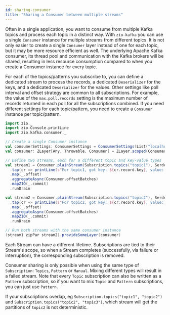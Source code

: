 ```yaml
---
id: sharing-consumer
title: "Sharing a Consumer between multiple streams"
---
```


Often in a single application, you want to consume from multiple Kafka topics and process each topic in a distinct way. With `zio-kafka` you can use a single `Consumer` instance for multiple streams from different topics. It is not only easier to create a single `Consumer` layer instead of one for each topic, but it may be more resource efficient as well. The underlying Apache Kafka consumer, its thread pool and communication with the Kafka brokers will be shared, resulting in less resource consumption compared to when you create a Consumer instance for every topic.

For each of the topics/patterns you subscribe to, you can define a dedicated stream to process the records, a dedicated `Deserializer` for the keys, and a dedicated `Deserializer` for the values. Other settings like poll interval and offset strategy are common to all subscriptions. For example, the value of the `max.poll.records` setting is the maximum number of records returned in each poll for all the subscriptions combined. If you need different settings for each topic/pattern, you need to create a `Consumer` instance per topic/pattern.

```scala
import zio._
import zio.Console.printLine
import zio.kafka.consumer._

// Create a single Consumer instance
val consumerSettings: ConsumerSettings = ConsumerSettings(List("localhost:9092")).withGroupId("group")
val consumer: ZLayer[Any, Throwable, Consumer] = ZLayer.scoped(Consumer.make(consumerSettings))

// Define two streams, each for a different topic and key-value types
val stream1 = Consumer.plainStream(Subscription.topics("topic1"), Serde.string, Serde.string)
  .tap(cr => printLine(s"For topic1, got key: ${cr.record.key}, value: ${cr.record.value}"))
  .map(_.offset)
  .aggregateAsync(Consumer.offsetBatches)
  .mapZIO(_.commit)
  .runDrain

val stream2 = Consumer.plainStream(Subscription.topics("topic2"), Serde.uuid, Serde.int)
  .tap(cr => printLine(s"For topic2, got key: ${cr.record.key}, value: ${cr.record.value}"))
  .map(_.offset)
  .aggregateAsync(Consumer.offsetBatches)
  .mapZIO(_.commit)
  .runDrain

// Run both streams with the same consumer instance
(stream1 zipPar stream2).provideSomeLayer(consumer)
```

Each Stream can have a different lifetime. Subscriptions are tied to their Stream's scope, so when a Stream completes (successfully, via failure or interruption), the corresponding subscription is removed. 

Consumer sharing is only possible when using the same type of `Subscription`: `Topics`, `Pattern` or `Manual`. Mixing different types will result in a failed stream. Note that every `Topic` subscription can also be written as a `Pattern` subscription, so if you want to mix `Topic` and `Pattern` subscriptions, you can just use `Pattern`. 

If your subscriptions overlap, eg `Subscription.topics("topic1", "topic2")` and `Subscription.topics("topic2", "topic3")`, which stream will get the partitions of `topic2` is not deterministic.
